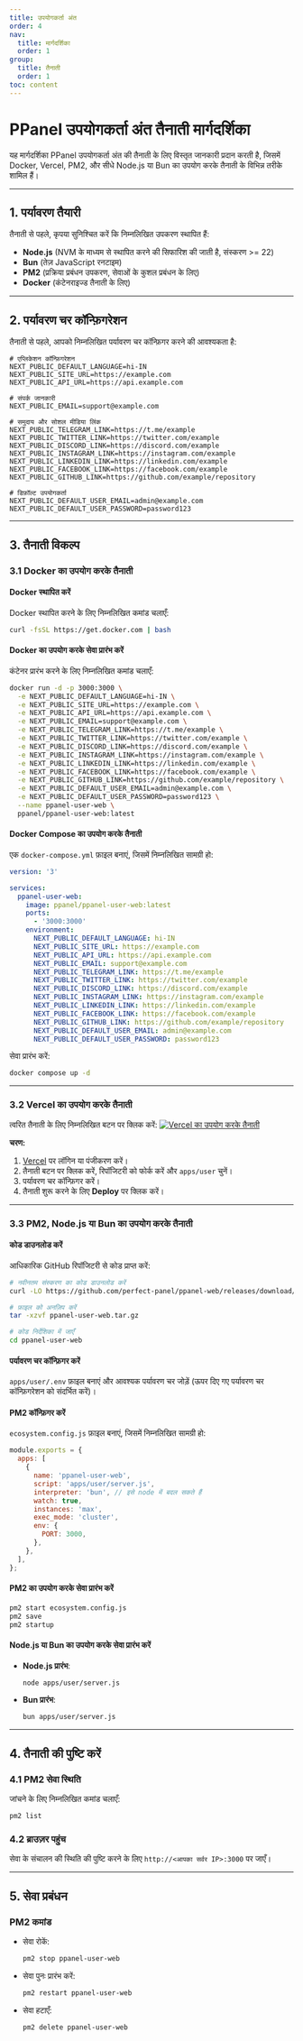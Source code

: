 ```yaml
---
title: उपयोगकर्ता अंत
order: 4
nav:
  title: मार्गदर्शिका
  order: 1
group:
  title: तैनाती
  order: 1
toc: content
---
```


# **PPanel उपयोगकर्ता अंत तैनाती मार्गदर्शिका**

यह मार्गदर्शिका PPanel उपयोगकर्ता अंत की तैनाती के लिए विस्तृत जानकारी प्रदान करती है, जिसमें Docker, Vercel, PM2, और सीधे Node.js या Bun का उपयोग करके तैनाती के विभिन्न तरीके शामिल हैं।

---

## **1. पर्यावरण तैयारी**

तैनाती से पहले, कृपया सुनिश्चित करें कि निम्नलिखित उपकरण स्थापित हैं:

- **Node.js** (NVM के माध्यम से स्थापित करने की सिफारिश की जाती है, संस्करण >= 22)
- **Bun** (तेज़ JavaScript रनटाइम)
- **PM2** (प्रक्रिया प्रबंधन उपकरण, सेवाओं के कुशल प्रबंधन के लिए)
- **Docker** (कंटेनराइज्ड तैनाती के लिए)

---

## **2. पर्यावरण चर कॉन्फ़िगरेशन**

तैनाती से पहले, आपको निम्नलिखित पर्यावरण चर कॉन्फ़िगर करने की आवश्यकता है:

```env
# एप्लिकेशन कॉन्फ़िगरेशन
NEXT_PUBLIC_DEFAULT_LANGUAGE=hi-IN
NEXT_PUBLIC_SITE_URL=https://example.com
NEXT_PUBLIC_API_URL=https://api.example.com

# संपर्क जानकारी
NEXT_PUBLIC_EMAIL=support@example.com

# समुदाय और सोशल मीडिया लिंक
NEXT_PUBLIC_TELEGRAM_LINK=https://t.me/example
NEXT_PUBLIC_TWITTER_LINK=https://twitter.com/example
NEXT_PUBLIC_DISCORD_LINK=https://discord.com/example
NEXT_PUBLIC_INSTAGRAM_LINK=https://instagram.com/example
NEXT_PUBLIC_LINKEDIN_LINK=https://linkedin.com/example
NEXT_PUBLIC_FACEBOOK_LINK=https://facebook.com/example
NEXT_PUBLIC_GITHUB_LINK=https://github.com/example/repository

# डिफ़ॉल्ट उपयोगकर्ता
NEXT_PUBLIC_DEFAULT_USER_EMAIL=admin@example.com
NEXT_PUBLIC_DEFAULT_USER_PASSWORD=password123
```

---

## **3. तैनाती विकल्प**

### **3.1 Docker का उपयोग करके तैनाती**

#### Docker स्थापित करें

Docker स्थापित करने के लिए निम्नलिखित कमांड चलाएँ:

```bash
curl -fsSL https://get.docker.com | bash
```

#### Docker का उपयोग करके सेवा प्रारंभ करें

कंटेनर प्रारंभ करने के लिए निम्नलिखित कमांड चलाएँ:

```bash
docker run -d -p 3000:3000 \
  -e NEXT_PUBLIC_DEFAULT_LANGUAGE=hi-IN \
  -e NEXT_PUBLIC_SITE_URL=https://example.com \
  -e NEXT_PUBLIC_API_URL=https://api.example.com \
  -e NEXT_PUBLIC_EMAIL=support@example.com \
  -e NEXT_PUBLIC_TELEGRAM_LINK=https://t.me/example \
  -e NEXT_PUBLIC_TWITTER_LINK=https://twitter.com/example \
  -e NEXT_PUBLIC_DISCORD_LINK=https://discord.com/example \
  -e NEXT_PUBLIC_INSTAGRAM_LINK=https://instagram.com/example \
  -e NEXT_PUBLIC_LINKEDIN_LINK=https://linkedin.com/example \
  -e NEXT_PUBLIC_FACEBOOK_LINK=https://facebook.com/example \
  -e NEXT_PUBLIC_GITHUB_LINK=https://github.com/example/repository \
  -e NEXT_PUBLIC_DEFAULT_USER_EMAIL=admin@example.com \
  -e NEXT_PUBLIC_DEFAULT_USER_PASSWORD=password123 \
  --name ppanel-user-web \
  ppanel/ppanel-user-web:latest
```

#### Docker Compose का उपयोग करके तैनाती

एक `docker-compose.yml` फ़ाइल बनाएं, जिसमें निम्नलिखित सामग्री हो:

```yaml
version: '3'

services:
  ppanel-user-web:
    image: ppanel/ppanel-user-web:latest
    ports:
      - '3000:3000'
    environment:
      NEXT_PUBLIC_DEFAULT_LANGUAGE: hi-IN
      NEXT_PUBLIC_SITE_URL: https://example.com
      NEXT_PUBLIC_API_URL: https://api.example.com
      NEXT_PUBLIC_EMAIL: support@example.com
      NEXT_PUBLIC_TELEGRAM_LINK: https://t.me/example
      NEXT_PUBLIC_TWITTER_LINK: https://twitter.com/example
      NEXT_PUBLIC_DISCORD_LINK: https://discord.com/example
      NEXT_PUBLIC_INSTAGRAM_LINK: https://instagram.com/example
      NEXT_PUBLIC_LINKEDIN_LINK: https://linkedin.com/example
      NEXT_PUBLIC_FACEBOOK_LINK: https://facebook.com/example
      NEXT_PUBLIC_GITHUB_LINK: https://github.com/example/repository
      NEXT_PUBLIC_DEFAULT_USER_EMAIL: admin@example.com
      NEXT_PUBLIC_DEFAULT_USER_PASSWORD: password123
```

सेवा प्रारंभ करें:

```bash
docker compose up -d
```

---

### **3.2 Vercel का उपयोग करके तैनाती**

त्वरित तैनाती के लिए निम्नलिखित बटन पर क्लिक करें:
[![Vercel का उपयोग करके तैनाती](https://vercel.com/button)](https://vercel.com/new/clone?demo-description=PPanel%20is%20a%20pure%2C%20professional%2C%20and%20perfect%20open-source%20proxy%20panel%20tool%2C%20designed%20to%20be%20your%20ideal%20choice%20for%20learning%20and%20practical%20use&demo-image=https%3A%2F%2Furlscan.io%2Fliveshot%2F%3Fwidth%3D1920%26height%3D1080%26url%3Dhttps%3A%2F%2Fuser.ppanel.dev&demo-title=PPanel%20User%20Web&demo-url=https%3A%2F%2Fuser.ppanel.dev%2F&from=.&project-name=ppanel-user-web&repository-name=ppanel-web&repository-url=https%3A%2F%2Fgithub.com%2Fperfect-panel%2Fppanel-web&root-directory=apps%2Fuser&skippable-integrations=1)

**चरण:**

1. [Vercel](https://vercel.com/) पर लॉगिन या पंजीकरण करें।
2. तैनाती बटन पर क्लिक करें, रिपॉजिटरी को फोर्क करें और `apps/user` चुनें।
3. पर्यावरण चर कॉन्फ़िगर करें।
4. तैनाती शुरू करने के लिए **Deploy** पर क्लिक करें।

---

### **3.3 PM2, Node.js या Bun का उपयोग करके तैनाती**

#### कोड डाउनलोड करें

आधिकारिक GitHub रिपॉजिटरी से कोड प्राप्त करें:

```bash
# नवीनतम संस्करण का कोड डाउनलोड करें
curl -LO https://github.com/perfect-panel/ppanel-web/releases/download/v1.0.0/ppanel-user-web.tar.gz

# फ़ाइल को अनज़िप करें
tar -xzvf ppanel-user-web.tar.gz

# कोड निर्देशिका में जाएँ
cd ppanel-user-web
```

#### पर्यावरण चर कॉन्फ़िगर करें

`apps/user/.env` फ़ाइल बनाएं और आवश्यक पर्यावरण चर जोड़ें (ऊपर दिए गए पर्यावरण चर कॉन्फ़िगरेशन को संदर्भित करें)।

#### PM2 कॉन्फ़िगर करें

`ecosystem.config.js` फ़ाइल बनाएं, जिसमें निम्नलिखित सामग्री हो:

```javascript
module.exports = {
  apps: [
    {
      name: 'ppanel-user-web',
      script: 'apps/user/server.js',
      interpreter: 'bun', // इसे node में बदल सकते हैं
      watch: true,
      instances: 'max',
      exec_mode: 'cluster',
      env: {
        PORT: 3000,
      },
    },
  ],
};
```

#### PM2 का उपयोग करके सेवा प्रारंभ करें

```bash
pm2 start ecosystem.config.js
pm2 save
pm2 startup
```

#### Node.js या Bun का उपयोग करके सेवा प्रारंभ करें

- **Node.js प्रारंभ**:
  ```bash
  node apps/user/server.js
  ```
- **Bun प्रारंभ**:
  ```bash
  bun apps/user/server.js
  ```

---

## **4. तैनाती की पुष्टि करें**

### **4.1 PM2 सेवा स्थिति**

जांचने के लिए निम्नलिखित कमांड चलाएँ:

```bash
pm2 list
```

### **4.2 ब्राउज़र पहुंच**

सेवा के संचालन की स्थिति की पुष्टि करने के लिए `http://<आपका सर्वर IP>:3000` पर जाएँ।

---

## **5. सेवा प्रबंधन**

### **PM2 कमांड**

- सेवा रोकें:
  ```bash
  pm2 stop ppanel-user-web
  ```
- सेवा पुनः प्रारंभ करें:
  ```bash
  pm2 restart ppanel-user-web
  ```
- सेवा हटाएँ:
  ```bash
  pm2 delete ppanel-user-web
  ```
